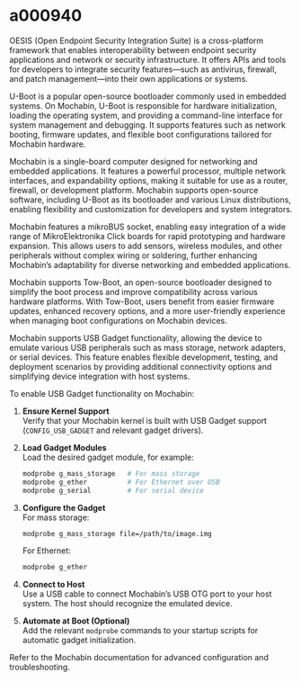 # a000940

OESIS (Open Endpoint Security Integration Suite) is a cross-platform framework that enables interoperability between endpoint security applications and network or security infrastructure. It offers APIs and tools for developers to integrate security features—such as antivirus, firewall, and patch management—into their own applications or systems.

U-Boot is a popular open-source bootloader commonly used in embedded systems. On Mochabin, U-Boot is responsible for hardware initialization, loading the operating system, and providing a command-line interface for system management and debugging. It supports features such as network booting, firmware updates, and flexible boot configurations tailored for Mochabin hardware.

Mochabin is a single-board computer designed for networking and embedded applications. It features a powerful processor, multiple network interfaces, and expandability options, making it suitable for use as a router, firewall, or development platform. Mochabin supports open-source software, including U-Boot as its bootloader and various Linux distributions, enabling flexibility and customization for developers and system integrators.

Mochabin features a mikroBUS socket, enabling easy integration of a wide range of MikroElektronika Click boards for rapid prototyping and hardware expansion. This allows users to add sensors, wireless modules, and other peripherals without complex wiring or soldering, further enhancing Mochabin’s adaptability for diverse networking and embedded applications.

Mochabin supports Tow-Boot, an open-source bootloader designed to simplify the boot process and improve compatibility across various hardware platforms. With Tow-Boot, users benefit from easier firmware updates, enhanced recovery options, and a more user-friendly experience when managing boot configurations on Mochabin devices.

Mochabin supports USB Gadget functionality, allowing the device to emulate various USB peripherals such as mass storage, network adapters, or serial devices. This feature enables flexible development, testing, and deployment scenarios by providing additional connectivity options and simplifying device integration with host systems.

To enable USB Gadget functionality on Mochabin:

1. **Ensure Kernel Support**  
    Verify that your Mochabin kernel is built with USB Gadget support (`CONFIG_USB_GADGET` and relevant gadget drivers).

2. **Load Gadget Modules**  
    Load the desired gadget module, for example:
    ```sh
    modprobe g_mass_storage   # For mass storage
    modprobe g_ether          # For Ethernet over USB
    modprobe g_serial         # For serial device
    ```

3. **Configure the Gadget**  
    For mass storage:
    ```sh
    modprobe g_mass_storage file=/path/to/image.img
    ```
    For Ethernet:
    ```sh
    modprobe g_ether
    ```

4. **Connect to Host**  
    Use a USB cable to connect Mochabin’s USB OTG port to your host system. The host should recognize the emulated device.

5. **Automate at Boot (Optional)**  
    Add the relevant `modprobe` commands to your startup scripts for automatic gadget initialization.

Refer to the Mochabin documentation for advanced configuration and troubleshooting.

